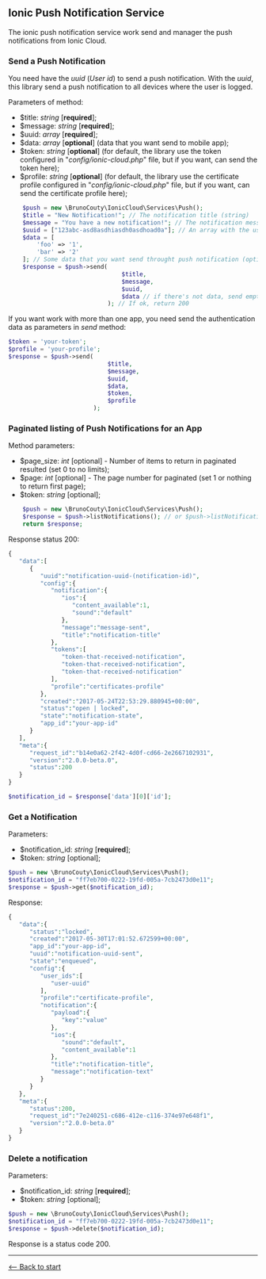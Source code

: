 ## Ionic Push Notification Service

The ionic push notification service work send and manager the push notifications from Ionic Cloud.

### Send a Push Notification

You need have the *uuid* (*User id*) to send a push notification. With the *uuid*, this library send a push notification to all devices where the user is logged.

Parameters of method:

- $title: *string* [**required**];
- $message: *string* [**required**];
- $uuid: *array* [**required**];
- $data: *array* [**optional**] (data that you want send to mobile app);
- $token: *string* [**optional**] (for default, the library use the token configured in "*config/ionic-cloud.php*" file, but if you want, can send the token here);
- $profile: *string* [**optional**] (for default, the library use the certificate profile configured in "*config/ionic-cloud.php*" file, but if you want, can send the certificate profile here);

```php
    $push = new \BrunoCouty\IonicCloud\Services\Push();
    $title = "New Notification!"; // The notification title (string)
    $message = "You have a new notification!"; // The notification message (string)
    $uuid = ["123abc-asd8asdhiasdh0asdhoad0a"]; // An array with the user-ids of the users that will receive the push notification
    $data = [
        'foo' => '1',
        'bar' => '2'
    ]; // Some data that you want send throught push notification (optional)
    $response = $push->send(
                                $title, 
                                $message, 
                                $uuid, 
                                $data // if there's not data, send empty array or delete this parameter
                            ); // If ok, return 200
```

If you want work with more than one app, you need send the authentication data as parameters in *send* method:

```php
$token = 'your-token';
$profile = 'your-profile';
$response = $push->send(
                            $title, 
                            $message, 
                            $uuid, 
                            $data,
                            $token,
                            $profile
                        );
```

### Paginated listing of Push Notifications for an App

Method parameters:

- $page_size: *int* [optional] - Number of items to return in paginated resulted (set 0 to no limits);
- $page: *int* [optional] - The page number for paginated (set 1 or nothing to return first page);
- $token: *string* [optional];

```php
    $push = new \BrunoCouty\IonicCloud\Services\Push();
    $response = $push->listNotifications(); // or $push->listNotifications(0, 1, $token);
    return $response;
```

Response status 200:

```php
{  
   "data":[  
      {  
         "uuid":"notification-uuid-(notification-id)",
         "config":{  
            "notification":{  
               "ios":{  
                  "content_available":1,
                  "sound":"default"
               },
               "message":"message-sent",
               "title":"notification-title"
            },
            "tokens":[  
               "token-that-received-notification",
               "token-that-received-notification",
               "token-that-received-notification"
            ],
            "profile":"certificates-profile"
         },
         "created":"2017-05-24T22:53:29.880945+00:00",
         "status":"open | locked",
         "state":"notification-state",
         "app_id":"your-app-id"
      }
   ],
   "meta":{  
      "request_id":"b14e0a62-2f42-4d0f-cd66-2e2667102931",
      "version":"2.0.0-beta.0",
      "status":200
   }
}

$notification_id = $response['data'][0]['id'];
```

### Get a Notification

Parameters:

* $notification_id: *string* [**required**];
* $token: *string* [optional];

```php
$push = new \BrunoCouty\IonicCloud\Services\Push();
$notification_id = "ff7eb700-0222-19fd-005a-7cb2473d0e11";
$response = $push->get($notification_id);
```

Response:

```php
{  
   "data":{  
      "status":"locked",
      "created":"2017-05-30T17:01:52.672599+00:00",
      "app_id":"your-app-id",
      "uuid":"notification-uuid-sent",
      "state":"enqueued",
      "config":{  
         "user_ids":[  
            "user-uuid"
         ],
         "profile":"certificate-profile",
         "notification":{  
            "payload":{  
               "key":"value"
            },
            "ios":{  
               "sound":"default",
               "content_available":1
            },
            "title":"notification-title",
            "message":"notification-text"
         }
      }
   },
   "meta":{  
      "status":200,
      "request_id":"7e240251-c686-412e-c116-374e97e648f1",
      "version":"2.0.0-beta.0"
   }
}
```

### Delete a notification

Parameters:

* $notification_id: *string* [**required**];
* $token: *string* [optional];

```php
$push = new \BrunoCouty\IonicCloud\Services\Push();
$notification_id = "ff7eb700-0222-19fd-005a-7cb2473d0e11";
$response = $push->delete($notification_id);
```

Response is a status code 200.


----------------

[<– Back to start](../readme.md)